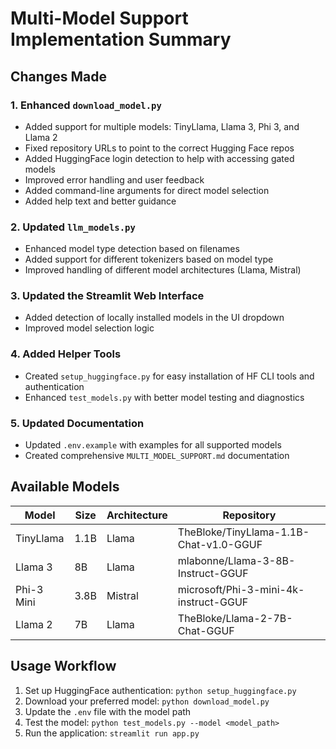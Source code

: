 # Multi-Model Support Implementation Summary

## Changes Made

### 1. Enhanced `download_model.py`
- Added support for multiple models: TinyLlama, Llama 3, Phi 3, and Llama 2
- Fixed repository URLs to point to the correct Hugging Face repos
- Added HuggingFace login detection to help with accessing gated models
- Improved error handling and user feedback
- Added command-line arguments for direct model selection
- Added help text and better guidance

### 2. Updated `llm_models.py`
- Enhanced model type detection based on filenames
- Added support for different tokenizers based on model type
- Improved handling of different model architectures (Llama, Mistral)

### 3. Updated the Streamlit Web Interface
- Added detection of locally installed models in the UI dropdown
- Improved model selection logic

### 4. Added Helper Tools
- Created `setup_huggingface.py` for easy installation of HF CLI tools and authentication
- Enhanced `test_models.py` with better model testing and diagnostics

### 5. Updated Documentation
- Updated `.env.example` with examples for all supported models
- Created comprehensive `MULTI_MODEL_SUPPORT.md` documentation

## Available Models

| Model | Size | Architecture | Repository |
|-------|------|-------------|------------|
| TinyLlama | 1.1B | Llama | TheBloke/TinyLlama-1.1B-Chat-v1.0-GGUF |
| Llama 3 | 8B | Llama | mlabonne/Llama-3-8B-Instruct-GGUF |
| Phi-3 Mini | 3.8B | Mistral | microsoft/Phi-3-mini-4k-instruct-GGUF |
| Llama 2 | 7B | Llama | TheBloke/Llama-2-7B-Chat-GGUF |

## Usage Workflow

1. Set up HuggingFace authentication: `python setup_huggingface.py`
2. Download your preferred model: `python download_model.py`
3. Update the `.env` file with the model path
4. Test the model: `python test_models.py --model <model_path>`
5. Run the application: `streamlit run app.py`
